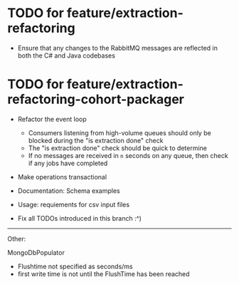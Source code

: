 
# TODO for feature/extraction-refactoring

- Ensure that any changes to the RabbitMQ messages are reflected in both the C# and Java codebases

# TODO for feature/extraction-refactoring-cohort-packager

- Refactor the event loop
  - Consumers listening from high-volume queues should only be blocked during the "is extraction done" check
  - The "is extraction done" check should be quick to determine
  - If no messages are received in `n` seconds on any queue, then check if any jobs have completed

- Make operations transactional
- Documentation: Schema examples
- Usage: requiements for csv input files

- Fix all TODOs introduced in this branch :^)


---

Other:

MongoDbPopulator 
- Flushtime not specified as seconds/ms
- first write time is not until the FlushTime has been reached
